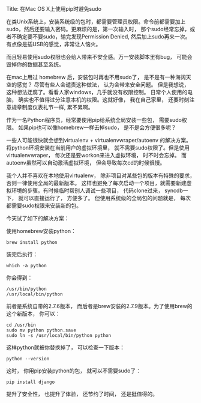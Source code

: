 Title: 在Mac OS X上使用pip时避免sudo

在类Unix系统上，安装系统级的包时，都需要管理员权限。命令前都需要加上sudo，然后还要输入密码。更麻烦的是，第一次输入时， 那个sudo经常忘掉，或者不确定要不要sudo，输完发现Permission Denied, 然后加上sudo再来一次。有点像是插USB的感觉，非常让人恼火。

而且轻易使用sudo权限也会给人带来不安全感。万一安装脚本里有bug， 可能会毁掉你的数据甚至系统。

在mac上用过 homebrew 后，安装包时再也不用sudo了， 是不是有一种海阔天空的感觉？ 尽管有些人会谴责这种做法， 认为会带来安全问题。 但是我想说， 这种想法迂腐了。看看人家windows，几乎就没有权限控制。 日常个人使用的电脑， 确实也不值得过分注意本机的权限。这就好像， 我在自己家里， 还要时刻注意规章制度仪表礼节一样, 累不累啊。

作为一名Python程序员，经常要使用pip给系统全局安装一些包， 需要sudo权限。 如果pip也可以像homebrew一样去掉sudo， 是不是会方便很多呢？

一些人可能很快就会想到virtualenv + virtualenvwraper/autoenv 的解决方案。 将python环境安装在当前用户的虚拟环境里， 就不需要sudo权限了。但是使用virtualenvwraper， 每次还是要workon来进入虚拟环境， 时不时会忘掉。 而autoenv虽然可以自动激活虚拟环境， 但会导致每次cd的时候很慢。

我个人并不喜欢在本地使用virtualenv， 除非项目对某些包的版本有特殊的要求， 否则一律使用全局的最新版本。 这样也避免了每次启动一个项目，就需要新建虚拟环境的步骤。有时候临时帮别人调试一些项目， 代码clone过来， syncdb一下， 就可以直接运行了， 方便多了。 但使用系统级的全局包的问题就是， 每次都需要sudo权限来安装新的包。

今天试了如下的解决方案：

使用homebrew安装python：

	brew install python

装完后执行：
	
	which -a python

你会得到：
	
	/usr/bin/python
	/usr/local/bin/python

前者是系统自带的2.7.6版本， 而后者是brew安装的2.7.9版本。为了使用brew的这个新版本， 你可以：

	cd /usr/bin
	sudo mv python python.save
	sudo ln -s /usr/local/bin/python python

这样python就被你替换掉了， 可以检查一下版本：

	python --version

这时， 你用pip安装python的包， 就可以不需要sudo了：

	pip install django

提升了安全性， 也提升了体验， 还节约了时间， 还是挺值得的。
